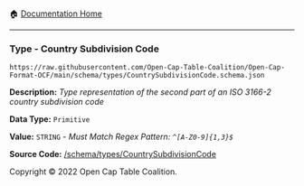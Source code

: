 :house: [Documentation Home](../../home/xudiera/code/README.md)

---

### Type - Country Subdivision Code

`https://raw.githubusercontent.com/Open-Cap-Table-Coalition/Open-Cap-Format-OCF/main/schema/types/CountrySubdivisionCode.schema.json`

**Description:** _Type representation of the second part of an ISO 3166-2 country subdivision code_

**Data Type:** `Primitive`

**Value:** `STRING` - _Must Match Regex Pattern: `^[A-Z0-9]{1,3}$`_

**Source Code:** [/schema/types/CountrySubdivisionCode](../../../../../../../../schema/types/CountrySubdivisionCode.schema.json)

Copyright © 2022 Open Cap Table Coalition.

